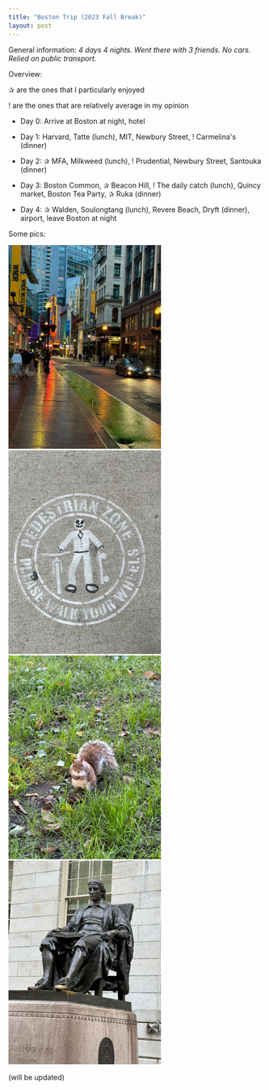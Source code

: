 ```yaml
---
title: "Boston Trip (2023 Fall Break)"
layout: post
---
```

General information: _4 days 4 nights. Went there with 3 friends. No cars. Relied on public transport._

Overview:

✰ are the ones that I particularly enjoyed

! are the ones that are relatively average in my opinion

* Day 0: Arrive at Boston at night, hotel

* Day 1: Harvard, Tatte (lunch), MIT, Newbury Street, ! Carmelina's (dinner)

* Day 2: ✰ MFA, Milkweed (lunch), ! Prudential, Newbury Street, Santouka (dinner)

* Day 3: Boston Common, ✰ Beacon Hill, ! The daily catch (lunch), Quincy market, Boston Tea Party, ✰ Ruka (dinner)

* Day 4: ✰ Walden, Soulongtang (lunch), Revere Beach, Dryft (dinner), airport, leave Boston at night

Some pics: 

<img src="/assets/bos1.jpg" alt="Bos street view" width="302" height="403"> 
<img src="/assets/bos2.jpg" alt="Pedestrian zone" width="302" height="403"> 
<img src="/assets/bos3.jpg" alt="Squirrel" width="302" height="403"> 
<img src="/assets/bos4.jpg" alt="John Harvard" width="302" height="403"> 

(will be updated)
